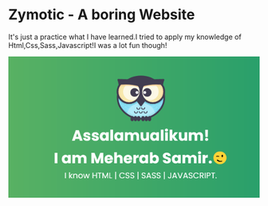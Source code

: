 # Zymotic - A boring Website
It's just a practice what I have learned.I tried to apply my knowledge of Html,Css,Sass,Javascript!I was a lot fun though!

[![Preview](/assets/img/card.png)](https://zymotic.netlify.app/ "Click To See Demo!")
